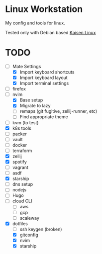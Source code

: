 # Linux Workstation

My config and tools for linux.

Tested only with Debian based [Kaisen Linux](https://kaisenlinux.org/)

# TODO

- [ ] Mate Settings
  - [x] Import keyboard shortcuts
  - [x] Import keyboard layout
  - [x] Import terminal settings
- [ ] firefox
- [ ] nvim
  - [x] Base setup
  - [x] Migrate to lazy
  - [ ] remaps (git fugitive, zellij-runner, etc)
  - [ ] Find appropriate theme
- [ ] kvm (to test)
- [x] k8s tools
- [ ] packer
- [ ] vault
- [ ] docker
- [ ] terraform
- [x] zellij
- [x] spotify
- [ ] vagrant
- [ ] asdf
- [x] starship
- [ ] dns setup
- [ ] nodejs
- [ ] Hugo
- [ ] cloud CLI
  - [ ] aws
  - [ ] gcp
  - [ ] scaleway
- [x] dotfiles
  - [ ] ssh keygen (broken)
  - [x] gitconfig
  - [x] nvim
  - [x] starship
